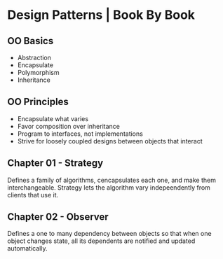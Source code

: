 # Design Patterns | Book By Book

## OO Basics
- Abstraction
- Encapsulate 
- Polymorphism
- Inheritance

## OO Principles
- Encapsulate what varies
- Favor composition over inheritance
- Program to interfaces, not implementations
- Strive for loosely coupled designs between objects that interact

## Chapter 01 - Strategy
Defines a family of algorithms, cencapsulates each one, and make them interchangeable. Strategy lets the algorithm vary indepeendently from clients that use it.


## Chapter 02 - Observer
Defines a one to many dependency between objects so that when one object changes state, all its dependents are notified and updated automatically.


